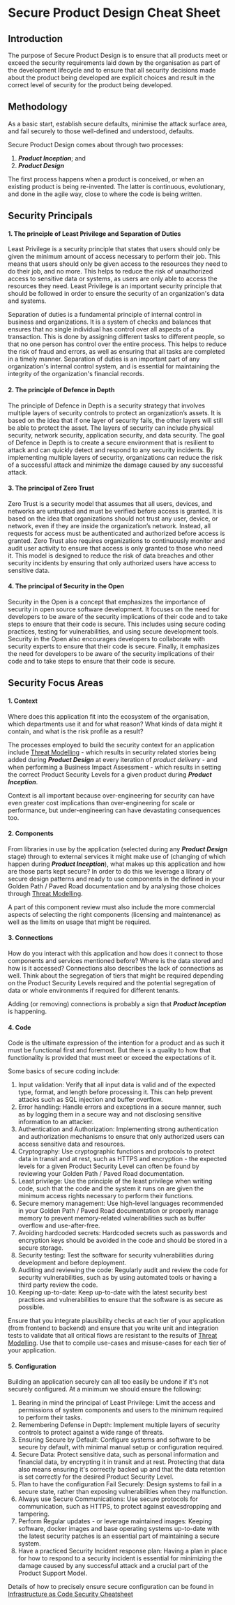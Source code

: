 # Secure Product Design Cheat Sheet 

## Introduction 

The purpose of Secure Product Design is to ensure that all products meet or exceed the security requirements laid down by the organisation as part of the development lifecycle and to ensure that all security decisions made about the product being developed are explicit choices and result in the correct level of security for the product being developed.

## Methodology 

As a basic start, establish secure defaults, minimise the attack surface area, and fail securely to those well-defined and understood, defaults.

Secure Product Design comes about through two processes:
1. **_Product Inception_**; and
2. **_Product Design_**

The first process happens when a product is conceived, or when an existing product is being re-invented. The latter is continuous, evolutionary, and done in the agile way, close to where the code is being written.

## Security Principals 

#### 1. The principle of Least Privilege and Separation of Duties 

Least Privilege is a security principle that states that users should only be given the minimum amount of access necessary to perform their job. This means that users should only be given access to the resources they need to do their job, and no more. This helps to reduce the risk of unauthorized access to sensitive data or systems, as users are only able to access the resources they need. Least Privilege is an important security principle that should be followed in order to ensure the security of an organization's data and systems.

Separation of duties is a fundamental principle of internal control in business and organizations. It is a system of checks and balances that ensures that no single individual has control over all aspects of a transaction. This is done by assigning different tasks to different people, so that no one person has control over the entire process. This helps to reduce the risk of fraud and errors, as well as ensuring that all tasks are completed in a timely manner. Separation of duties is an important part of any organization's internal control system, and is essential for maintaining the integrity of the organization's financial records.

#### 2. The principle of Defence in Depth 

The principle of Defence in Depth is a security strategy that involves multiple layers of security controls to protect an organization’s assets. It is based on the idea that if one layer of security fails, the other layers will still be able to protect the asset. The layers of security can include physical security, network security, application security, and data security. The goal of Defence in Depth is to create a secure environment that is resilient to attack and can quickly detect and respond to any security incidents. By implementing multiple layers of security, organizations can reduce the risk of a successful attack and minimize the damage caused by any successful attack.

#### 3. The principal of Zero Trust 

Zero Trust is a security model that assumes that all users, devices, and networks are untrusted and must be verified before access is granted. It is based on the idea that organizations should not trust any user, device, or network, even if they are inside the organization’s network. Instead, all requests for access must be authenticated and authorized before access is granted. Zero Trust also requires organizations to continuously monitor and audit user activity to ensure that access is only granted to those who need it. This model is designed to reduce the risk of data breaches and other security incidents by ensuring that only authorized users have access to sensitive data.

#### 4. The principal of Security in the Open 

Security in the Open is a concept that emphasizes the importance of security in open source software development. It focuses on the need for developers to be aware of the security implications of their code and to take steps to ensure that their code is secure. This includes using secure coding practices, testing for vulnerabilities, and using secure development tools. Security in the Open also encourages developers to collaborate with security experts to ensure that their code is secure. Finally, it emphasizes the need for developers to be aware of the security implications of their code and to take steps to ensure that their code is secure.

## Security Focus Areas 

#### 1. Context 

Where does this application fit into the ecosystem of the organisation, which departments use it and for what reason? What kinds of data might it contain, and what is the risk profile as a result? 

The processes employed to build the security context for an application include [Threat Modelling](Threat_Modeling_Cheat_Sheet.md) - which results in security related stories being added during **_Product Design_** at every iteration of *product delivery* - and when performing a Business Impact Assessment - which results in setting the correct Product Security Levels for a given product during **_Product Inception_**. 

Context is all important because over-engineering for security can have even greater cost implications than over-engineering for scale or performance, but under-engineering can have devastating consequences too.

#### 2. Components 

From libraries in use by the application (selected during any **_Product Design_** stage) through to external services it might make use of (changing of which happen during **_Product Inception_**), what makes up this application and how are those parts kept secure? In order to do this we leverage a library of secure design patterns and ready to use components in the defined in your Golden Path / Paved Road documentation and by analysing those choices through [Threat Modelling](Threat_Modeling_Cheat_Sheet.md).

A part of this component review must also include the more commercial aspects of selecting the right components (licensing and maintenance) as well as the limits on usage that might be required.

#### 3. Connections 

How do you interact with this application and how does it connect to those components and services mentioned before? Where is the data stored and how is it accessed? Connections also describes the lack of connections as well. Think about the segregation of tiers that might be required depending on the Product Security Levels required and the potential segregation of data or whole environments if required for different tenants.

Adding (or removing) connections is probably a sign that **_Product Inception_** is happening.

#### 4. Code 

Code is the ultimate expression of the intention for a product and as such it must be functional first and foremost. But there is a quality to how that functionality is provided that must meet or exceed the expectations of it.

Some basics of secure coding include:

   1. Input validation: Verify that all input data is valid and of the expected type, format, and length before processing it. This can help prevent attacks such as SQL injection and buffer overflow.
   2. Error handling: Handle errors and exceptions in a secure manner, such as by logging them in a secure way and not disclosing sensitive information to an attacker.
   3. Authentication and Authorization: Implementing strong authentication and authorization mechanisms to ensure that only authorized users can access sensitive data and resources.
   4. Cryptography: Use cryptographic functions and protocols to protect data in transit and at rest, such as HTTPS and encryption - the expected levels for a given Product Security Level can often be found by reviewing your Golden Path / Paved Road documentation.
   5. Least privilege: Use the principle of the least privilege when writing code, such that the code and the system it runs on are given the minimum access rights necessary to perform their functions.
   6. Secure memory management: Use high-level languages recommended in your Golden Path / Paved Road documentation or properly manage memory to prevent memory-related vulnerabilities such as buffer overflow and use-after-free.
   7. Avoiding hardcoded secrets: Hardcoded secrets such as passwords and encryption keys should 
be avoided in the code and should be stored in a secure storage.
   8. Security testing: Test the software for security vulnerabilities during development and before deployment.
   9. Auditing and reviewing the code: Regularly audit and review the code for security vulnerabilities, such as by using automated tools or having a third party review the code.
   10. Keeping up-to-date: Keep up-to-date with the latest security best practices and vulnerabilities to ensure that the software is as secure as possible.

Ensure that you integrate plausibility checks at each tier of your application (from frontend to backend) and ensure that you write unit and integration tests to validate that all critical flows are resistant to the results of [Threat Modelling](Threat_Modeling_Cheat_Sheet.md). Use that to compile use-cases and misuse-cases for each tier of your application. 

#### 5. Configuration 

Building an application securely can all too easily be undone if it's not securely configured. At a minimum we should ensure the following:

1. Bearing in mind the principal of Least Privilege: Limit the access and permissions of system components and users to the minimum required to perform their tasks. 
2. Remembering Defense in Depth: Implement multiple layers of security controls to protect against a wide range of threats. 
3. Ensuring Secure by Default: Configure systems and software to be secure by default, with minimal manual setup or configuration required.
4. Secure Data: Protect sensitive data, such as personal information and financial data, by encrypting it in transit and at rest. Protecting that data also means ensuring it's correctly backed up and that the data retention is set correctly for the desired Product Security Level.
5. Plan to have the configuration Fail Securely: Design systems to fail in a secure state, rather than exposing vulnerabilities when they malfunction.
6. Always use Secure Communications: Use secure protocols for communication, such as HTTPS, to protect against eavesdropping and tampering.
7. Perform Regular updates - or leverage maintained images: Keeping software, docker images and base operating systems up-to-date with the latest security patches is an essential part of maintaining a secure system.
8. Have a practiced Security Incident response plan: Having a plan in place for how to respond to a security incident is essential for minimizing the damage caused by any successful attack and a crucial part of the Product Support Model.

Details of how to precisely ensure secure configuration can be found in 
[Infrastructure as Code Security Cheatsheet](Infrastructure_as_Code_Security_Cheat_Sheet.md)